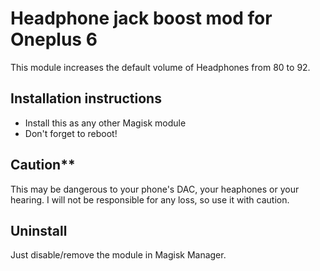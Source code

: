 #  Headphone jack boost mod for Oneplus 6

This module increases the default volume of Headphones from 80 to 92.

## Installation instructions
* Install this as any other Magisk module
* Don't forget to reboot!

## Caution**
 This may be dangerous to your phone's DAC, your heaphones or your hearing. I will not be responsible for any loss, so use it with caution.

## Uninstall
 Just disable/remove the module in Magisk Manager.
